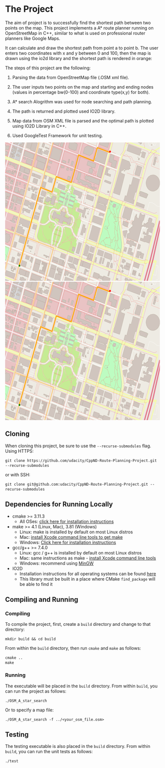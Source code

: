 # The Project

The aim of project is to successfully find the shortest path between two points on the map.
This project implements a A* route planner running on OpenStreetMap in C++, similar to what is used on professional router planners like Google Maps.

It can calculate and draw the shortest path from point a to point b. The user enters two coordinates with x and y between 0 and 100, then the map is drawn using the io2d library and the shortest path is rendered in orange:

The steps of this project are the following:

1.  Parsing the data from OpenStreetMap file (.OSM xml file).


2.  The user inputs two points on the map and starting and ending nodes (values in percentage bw(0-100) and coordinate type(x,y) for both).


3.  A* search Alogrithm was used for node searching and path planning.


4.  The path is returned and plotted used IO2D library.


5.  Map data from OSM XML file is parsed and the optimal path is plotted using IO2D Library in C++.


6.  Used GoogleTest Framework for unit testing.



<img src="map.png" width="600" height="450" /> <img src="map.png" width="600" height="450" />


## Cloning

When cloning this project, be sure to use the `--recurse-submodules` flag. Using HTTPS:
```
git clone https://github.com/udacity/CppND-Route-Planning-Project.git --recurse-submodules
```
or with SSH:
```
git clone git@github.com:udacity/CppND-Route-Planning-Project.git --recurse-submodules
```

## Dependencies for Running Locally
* cmake >= 3.11.3
  * All OSes: [click here for installation instructions](https://cmake.org/install/)
* make >= 4.1 (Linux, Mac), 3.81 (Windows)
  * Linux: make is installed by default on most Linux distros
  * Mac: [install Xcode command line tools to get make](https://developer.apple.com/xcode/features/)
  * Windows: [Click here for installation instructions](http://gnuwin32.sourceforge.net/packages/make.htm)
* gcc/g++ >= 7.4.0
  * Linux: gcc / g++ is installed by default on most Linux distros
  * Mac: same instructions as make - [install Xcode command line tools](https://developer.apple.com/xcode/features/)
  * Windows: recommend using [MinGW](http://www.mingw.org/)
* IO2D
  * Installation instructions for all operating systems can be found [here](https://github.com/cpp-io2d/P0267_RefImpl/blob/master/BUILDING.md)
  * This library must be built in a place where CMake `find_package` will be able to find it

## Compiling and Running

### Compiling
To compile the project, first, create a `build` directory and change to that directory:
```
mkdir build && cd build
```
From within the `build` directory, then run `cmake` and `make` as follows:
```
cmake ..
make
```
### Running
The executable will be placed in the `build` directory. From within `build`, you can run the project as follows:
```
./OSM_A_star_search
```
Or to specify a map file:
```
./OSM_A_star_search -f ../<your_osm_file.osm>
```

## Testing

The testing executable is also placed in the `build` directory. From within `build`, you can run the unit tests as follows:
```
./test
```

